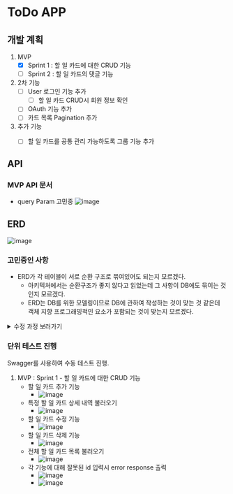 # ToDo APP

## 개발 계획
1. MVP
    - [x] Sprint 1 : 할 일 카드에 대한 CRUD 기능
    - [ ] Sprint 2 : 할 일 카드의 댓글 기능
2. 2차 기능
    - [ ] User 로그인 기능 추가
      - [ ] 할 일 카드 CRUD시 회원 정보 확인
    - [ ] OAuth 기능 추가
    - [ ] 카드 목록 Pagination 추가
3. 추가 기능
    - [ ] 할 일 카드를 공통 관리 가능하도록 그룹 기능 추가


## API
### MVP API 문서
- query Param 고민중
![image](https://github.com/Moveuk/TIL/assets/84966961/8f35f21f-60ee-4b36-b57e-1c618d14e864)

## ERD
![image](https://github.com/Moveuk/TIL/assets/84966961/6f35c93c-1809-4d44-95e2-504aedfbbcc4)

### 고민중인 사항
- ERD가 각 테이블이 서로 순환 구조로 묶여있어도 되는지 모르겠다.
  - 아키텍처에서는 순환구조가 좋지 않다고 읽었는데 그 사항이 DB에도 묶이는 것인지 모르겠다.
  - ERD는 DB를 위한 모델링이므로 DB에 관하여 작성하는 것이 맞는 것 같은데 객체 지향 프로그래밍적인 요소가 포함되는 것이 맞는지 모르겠다.

<details>
<summary>수정 과정 보러가기</summary>
<div markdown="1">

</div>
</details>

### 단위 테스트 진행
Swagger를 사용하여 수동 테스트 진행.
1. MVP : Sprint 1 - 할 일 카드에 대한 CRUD 기능
   - 할 일 카드 추가 기능
     - ![image](https://github.com/Moveuk/Moveuk/assets/84966961/40328ea8-458b-4feb-af11-c9cfc8fc58d4)
   - 특정 할 일 카드 상세 내역 불러오기
     - ![image](https://github.com/Moveuk/Moveuk/assets/84966961/e116cc6d-de37-41de-b645-8c841f7f2d43)
   - 할 일 카드 수정 기능
     - ![image](https://github.com/Moveuk/Moveuk/assets/84966961/78061bf9-2687-468a-bf90-e53e4658f14a)
   - 할 일 카드 삭제 기능
     - ![image](https://github.com/Moveuk/Moveuk/assets/84966961/5c066a51-b328-46c8-8fe9-2cde79290d83)
   - 전체 할 일 카드 목록 불러오기
     - ![image](https://github.com/Moveuk/Moveuk/assets/84966961/1f4df300-e128-4d87-bd70-6d90d3038928)
   - 각 기능에 대해 잘못된 id 입력시 error response 출력
     - ![image](https://github.com/Moveuk/Moveuk/assets/84966961/da7d74d6-4bb8-410f-8ed7-88de6dfe9eae)
     - ![image](https://github.com/Moveuk/Moveuk/assets/84966961/eda9315e-9b61-4b04-beb4-ed2d6a2648bf)